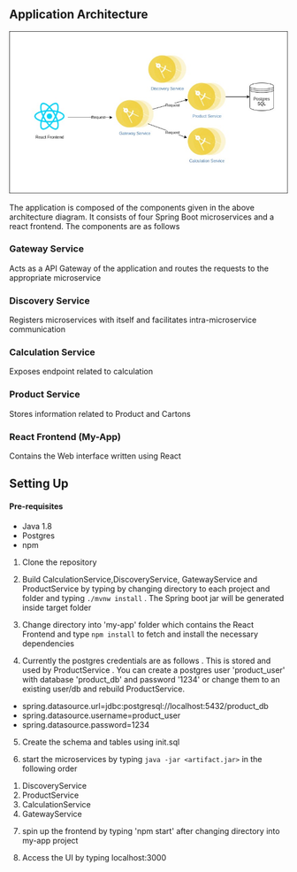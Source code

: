 ## Application Architecture

![Arch diagram](./arch_diagram.jpg?raw=true "Architecture Diagram")

The application is composed of the components given in the above architecture diagram.
It consists of four Spring Boot microservices and a react frontend. The components are as follows

### Gateway Service

Acts as a API Gateway of the application and routes the requests to the appropriate microservice

### Discovery Service

Registers microservices with itself and facilitates intra-microservice communication

### Calculation Service

Exposes endpoint related to calculation

### Product Service

Stores information related to Product and Cartons

### React Frontend (My-App)

Contains the Web interface written using React

## Setting Up

#### Pre-requisites

* Java 1.8
* Postgres
* npm

1) Clone the repository

2) Build CalculationService,DiscoveryService, GatewayService and ProductService by typing by changing directory to each project and folder and typing 
`./mvnw install` . The Spring boot jar will be generated inside target folder

3) Change directory into 'my-app' folder which contains the React Frontend and type `npm install` to fetch and install the necessary dependencies

4) Currently the postgres credentials are as follows . This is stored and used by ProductService . You can create a postgres user 'product_user' with database 'product_db' and password '1234' or change them to an existing user/db and rebuild ProductService. 

* spring.datasource.url=jdbc:postgresql://localhost:5432/product_db
* spring.datasource.username=product_user
* spring.datasource.password=1234

5) Create the schema and tables using init.sql 

6) start the microservices by typing `java -jar <artifact.jar>` in the following order

1. DiscoveryService
2. ProductService
3. CalculationService
4. GatewayService

7) spin up the frontend by typing 'npm start' after changing directory into my-app project

8) Access the UI by typing localhost:3000


